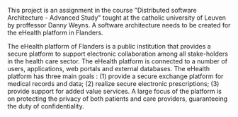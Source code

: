 This project is an assignment in the course "Distributed  software Architecture - Advanced Study" tought at the catholic university of Leuven by proffessor Danny Weyns. A software architecture needs to be created for the eHealth platform in Flanders.

The eHealth platform of Flanders is a public institution that provides a secure platform to support electronic collaboration among all stake-holders in the health care sector. The eHealth platform is connected to a number of users, applications, web portals and external databases. The eHealth  platform has three main goals : (1) provide a secure exchange platform for medical records and data; (2) realize secure electronic prescriptions; (3) provide support for added value services. A large focus of the platform is on protecting the privacy of both patients and care providers,
guaranteeing the duty of confidentiality.